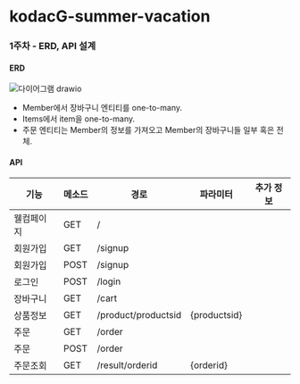 # kodacG-summer-vacation

### 1주차 - ERD, API 설계

#### ERD
![다이어그램 drawio](https://github.com/user-attachments/assets/7d79589c-15d6-462d-83ae-9f38767b8b10)

- Member에서 장바구니 엔티티를 one-to-many.
- Items에서 item을 one-to-many.
- 주문 엔티티는 Member의 정보를 가져오고 Member의 장바구니들 일부 혹은 전체.


#### API
| 기능       | 메소드 | 경로                | 파라미터       | 추가 정보 |
|------------|--------|---------------------|----------------|-----------|
| 웰컴페이지 | GET    | /                   |                |           |
| 회원가입   | GET    | /signup             |                |           |
| 회원가입   | POST   | /signup             |                |           |
| 로그인     | POST   | /login              |                |           |
| 장바구니   | GET    | /cart               |                |           |
| 상품정보   | GET    | /product/productsid | {productsid}   |           |
| 주문       | GET    | /order              |                |           |
| 주문       | POST   | /order              |                |           |
| 주문조회   | GET    | /result/orderid     | {orderid}      |           |



